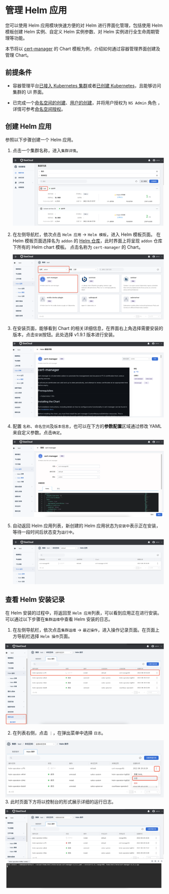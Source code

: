 # 管理 Helm 应用

您可以使用 Helm 应用模块快速方便的对 Helm 进行界面化管理，包括使用 Helm 模板创建 Helm 实例、自定义 Helm 实例参数、对 Helm 实例进行全生命周期管理等功能。

本节将以 [cert-manager](https://cert-manager.io/docs/) 的 Chart 模板为例，介绍如何通过容器管理界面创建及管理 Chart。

## 前提条件

- 容器管理平台[已接入 Kubernetes 集群](../Clusters/JoinACluster.md)或者[已创建 Kubernetes]()，且能够访问集群的 UI 界面。

- 已完成一个[命名空间的创建](../Namespaces/README.md)、[用户的创建]()，并将用户授权为 `NS Admin` 角色 ，详情可参考[命名空间授权]()。

## 创建 Helm 应用

参照以下步骤创建一个 Helm 应用。

1. 点击一个集群名称，进入`集群详情`。

   ![helm](../../images/crd01.png)
2. 在左侧导航栏，依次点击 `Helm 应用` -> `Helm 模板`，进入 Helm 模板页面。
   在 Helm 模板页面选择名为 `addon` 的 [Helm 仓库](#)，此时界面上将呈现 `addon` 仓库下所有的 Helm chart 模板。
   点击名称为 `cert-manager` 的 Chart。

   ![helm](../../images/helm01.png)

3. 在安装页面，能够看到 Chart 的相关详细信息，在界面右上角选择需要安装的版本，点击`安装`按钮。此处选择 v1.9.1 版本进行安装。

   ![helm](../../images/helm02.png)
4. 配置 `名称`、`命名空间`及`版本信息`，也可以在下方的**参数配置**区域通过修改 YAML 来自定义参数。点击`确定`。

   ![helm](../../images/helm03.png)
5. 自动返回 Helm 应用列表，新创建的 Helm 应用状态为`安装中`表示正在安装，等待一段时间后状态变为`运行中`。

   ![helm](../../images/helm04.png)

## 查看 Helm 安装记录

在 Helm 安装的过程中，将返回至 `Helm 应用`列表，可以看到应用正在进行安装。可以通过以下步骤在`集群运维`中查看 Helm 安装的日志。

1. 在左侧导航栏，依次点击`集群运维` -> `最近操作`，进入操作记录页面。在页面上方导航栏选择 `Helm 操作`页面。

  ![helm](../../images/helm05.png)

2. 在列表右侧，点击 `⋮`，在弹出菜单中选择 `日志`。

  ![helm](../../images/helm06.png)
3. 此时页面下方将以控制台的形式展示详细的运行日志。

  ![helm](../../images/helm07.png)
